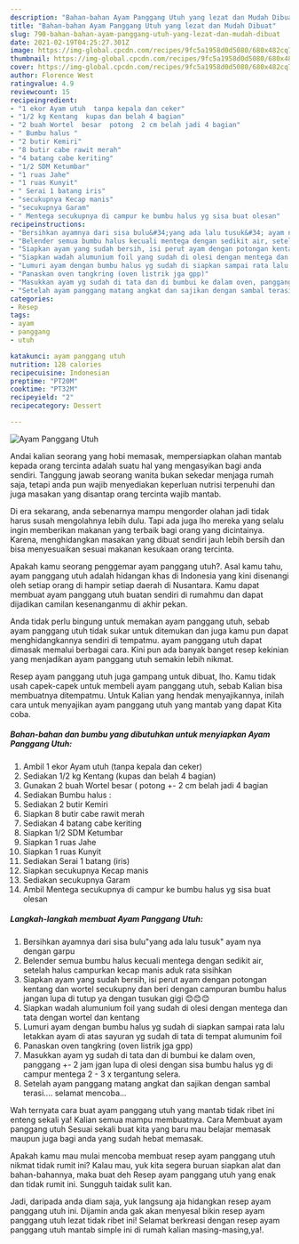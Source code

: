 ```yaml
---
description: "Bahan-bahan Ayam Panggang Utuh yang lezat dan Mudah Dibuat"
title: "Bahan-bahan Ayam Panggang Utuh yang lezat dan Mudah Dibuat"
slug: 790-bahan-bahan-ayam-panggang-utuh-yang-lezat-dan-mudah-dibuat
date: 2021-02-19T04:25:27.301Z
image: https://img-global.cpcdn.com/recipes/9fc5a1958d0d5080/680x482cq70/ayam-panggang-utuh-foto-resep-utama.jpg
thumbnail: https://img-global.cpcdn.com/recipes/9fc5a1958d0d5080/680x482cq70/ayam-panggang-utuh-foto-resep-utama.jpg
cover: https://img-global.cpcdn.com/recipes/9fc5a1958d0d5080/680x482cq70/ayam-panggang-utuh-foto-resep-utama.jpg
author: Florence West
ratingvalue: 4.9
reviewcount: 15
recipeingredient:
- "1 ekor Ayam utuh  tanpa kepala dan ceker"
- "1/2 kg Kentang  kupas dan belah 4 bagian"
- "2 buah Wortel  besar  potong  2 cm belah jadi 4 bagian"
- " Bumbu halus "
- "2 butir Kemiri"
- "8 butir cabe rawit merah"
- "4 batang cabe keriting"
- "1/2 SDM Ketumbar"
- "1 ruas Jahe"
- "1 ruas Kunyit"
- " Serai 1 batang iris"
- "secukupnya Kecap manis"
- "secukupnya Garam"
- " Mentega secukupnya di campur ke bumbu halus yg sisa buat olesan"
recipeinstructions:
- "Bersihkan ayamnya dari sisa bulu&#34;yang ada lalu tusuk&#34; ayam nya dengan garpu"
- "Belender semua bumbu halus kecuali mentega dengan sedikit air, setelah halus campurkan kecap manis aduk rata sisihkan"
- "Siapkan ayam yang sudah bersih, isi perut ayam dengan potongan kentang dan wortel secukupny dan beri dengan campuran bumbu halus jangan lupa di tutup ya dengan tusukan gigi 😊😊😊"
- "Siapkan wadah alumunium foil yang sudah di olesi dengan mentega dan tata dengan wortel dan kentang"
- "Lumuri ayam dengan bumbu halus yg sudah di siapkan sampai rata lalu letakkan ayam di atas sayuran yg sudah di tata di tempat alumunim foil"
- "Panaskan oven tangkring (oven listrik jga gpp)"
- "Masukkan ayam yg sudah di tata dan di bumbui ke dalam oven, panggang +- 2 jam jgan lupa di olesi dengan sisa bumbu halus yg di campur mentega 2 - 3 x tergantung selera."
- "Setelah ayam panggang matang angkat dan sajikan dengan sambal terasi.... selamat mencoba..."
categories:
- Resep
tags:
- ayam
- panggang
- utuh

katakunci: ayam panggang utuh 
nutrition: 128 calories
recipecuisine: Indonesian
preptime: "PT20M"
cooktime: "PT32M"
recipeyield: "2"
recipecategory: Dessert

---
```



![Ayam Panggang Utuh](https://img-global.cpcdn.com/recipes/9fc5a1958d0d5080/680x482cq70/ayam-panggang-utuh-foto-resep-utama.jpg)

Andai kalian seorang yang hobi memasak, mempersiapkan olahan mantab kepada orang tercinta adalah suatu hal yang mengasyikan bagi anda sendiri. Tanggung jawab seorang  wanita bukan sekedar menjaga rumah saja, tetapi anda pun wajib menyediakan keperluan nutrisi terpenuhi dan juga masakan yang disantap orang tercinta wajib mantab.

Di era  sekarang, anda sebenarnya mampu mengorder olahan jadi tidak harus susah mengolahnya lebih dulu. Tapi ada juga lho mereka yang selalu ingin memberikan makanan yang terbaik bagi orang yang dicintainya. Karena, menghidangkan masakan yang dibuat sendiri jauh lebih bersih dan bisa menyesuaikan sesuai makanan kesukaan orang tercinta. 



Apakah kamu seorang penggemar ayam panggang utuh?. Asal kamu tahu, ayam panggang utuh adalah hidangan khas di Indonesia yang kini disenangi oleh setiap orang di hampir setiap daerah di Nusantara. Kamu dapat membuat ayam panggang utuh buatan sendiri di rumahmu dan dapat dijadikan camilan kesenanganmu di akhir pekan.

Anda tidak perlu bingung untuk memakan ayam panggang utuh, sebab ayam panggang utuh tidak sukar untuk ditemukan dan juga kamu pun dapat menghidangkannya sendiri di tempatmu. ayam panggang utuh dapat dimasak memalui berbagai cara. Kini pun ada banyak banget resep kekinian yang menjadikan ayam panggang utuh semakin lebih nikmat.

Resep ayam panggang utuh juga gampang untuk dibuat, lho. Kamu tidak usah capek-capek untuk membeli ayam panggang utuh, sebab Kalian bisa membuatnya ditempatmu. Untuk Kalian yang hendak menyajikannya, inilah cara untuk menyajikan ayam panggang utuh yang mantab yang dapat Kita coba.

<!--inarticleads1-->

##### Bahan-bahan dan bumbu yang dibutuhkan untuk menyiapkan Ayam Panggang Utuh:

1. Ambil 1 ekor Ayam utuh  (tanpa kepala dan ceker)
1. Sediakan 1/2 kg Kentang  (kupas dan belah 4 bagian)
1. Gunakan 2 buah Wortel  besar ( potong +- 2 cm belah jadi 4 bagian
1. Sediakan  Bumbu halus :
1. Sediakan 2 butir Kemiri
1. Siapkan 8 butir cabe rawit merah
1. Sediakan 4 batang cabe keriting
1. Siapkan 1/2 SDM Ketumbar
1. Siapkan 1 ruas Jahe
1. Siapkan 1 ruas Kunyit
1. Sediakan  Serai 1 batang (iris)
1. Siapkan secukupnya Kecap manis
1. Sediakan secukupnya Garam
1. Ambil  Mentega secukupnya di campur ke bumbu halus yg sisa buat olesan




<!--inarticleads2-->

##### Langkah-langkah membuat Ayam Panggang Utuh:

1. Bersihkan ayamnya dari sisa bulu&#34;yang ada lalu tusuk&#34; ayam nya dengan garpu
1. Belender semua bumbu halus kecuali mentega dengan sedikit air, setelah halus campurkan kecap manis aduk rata sisihkan
1. Siapkan ayam yang sudah bersih, isi perut ayam dengan potongan kentang dan wortel secukupny dan beri dengan campuran bumbu halus jangan lupa di tutup ya dengan tusukan gigi 😊😊😊
1. Siapkan wadah alumunium foil yang sudah di olesi dengan mentega dan tata dengan wortel dan kentang
1. Lumuri ayam dengan bumbu halus yg sudah di siapkan sampai rata lalu letakkan ayam di atas sayuran yg sudah di tata di tempat alumunim foil
1. Panaskan oven tangkring (oven listrik jga gpp)
1. Masukkan ayam yg sudah di tata dan di bumbui ke dalam oven, panggang +- 2 jam jgan lupa di olesi dengan sisa bumbu halus yg di campur mentega 2 - 3 x tergantung selera.
1. Setelah ayam panggang matang angkat dan sajikan dengan sambal terasi.... selamat mencoba...




Wah ternyata cara buat ayam panggang utuh yang mantab tidak ribet ini enteng sekali ya! Kalian semua mampu membuatnya. Cara Membuat ayam panggang utuh Sesuai sekali buat kita yang baru mau belajar memasak maupun juga bagi anda yang sudah hebat memasak.

Apakah kamu mau mulai mencoba membuat resep ayam panggang utuh nikmat tidak rumit ini? Kalau mau, yuk kita segera buruan siapkan alat dan bahan-bahannya, maka buat deh Resep ayam panggang utuh yang enak dan tidak rumit ini. Sungguh taidak sulit kan. 

Jadi, daripada anda diam saja, yuk langsung aja hidangkan resep ayam panggang utuh ini. Dijamin anda gak akan menyesal bikin resep ayam panggang utuh lezat tidak ribet ini! Selamat berkreasi dengan resep ayam panggang utuh mantab simple ini di rumah kalian masing-masing,ya!.

